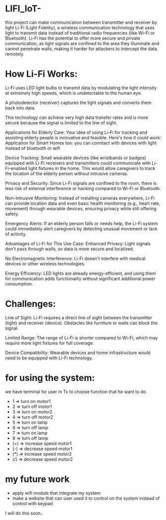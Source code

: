 # LIFI_IoT-
this project can make communication between transmitter and receiver by light 
Li-Fi (Light Fidelity), a wireless communication technology that uses light to transmit data instead of traditional radio frequencies (like Wi-Fi or Bluetooth). Li-Fi has the potential to offer more secure and private communication, as light signals are confined to the area they illuminate and cannot penetrate walls, making it harder for attackers to intercept the data remotely.

# How Li-Fi Works:
Li-Fi uses LED light bulbs to transmit data by modulating the light intensity at extremely high speeds, which is undetectable to the human eye.

A photodetector (receiver) captures the light signals and converts them back into data.

This technology can achieve very high data transfer rates and is more secure because the signal is limited to the line of sight.

Applications for Elderly Care:
Your idea of using Li-Fi for tracking and assisting elderly people is innovative and feasible. Here's how it could work:
Application for Smart Homes too:
you can conntact with devices with light instead of bluetooth or wifi

Device Tracking: Small wearable devices (like wristbands or badges) equipped with Li-Fi receivers and transmitters could communicate with Li-Fi-enabled light fixtures in the home. This would allow caregivers to track the location of the elderly person without intrusive cameras.

Privacy and Security: Since Li-Fi signals are confined to the room, there is less risk of external interference or hacking compared to Wi-Fi or Bluetooth.

Non-Intrusive Monitoring: Instead of installing cameras everywhere, Li-Fi can provide location data and even basic health monitoring (e.g., heart rate, movement) through wearable devices, ensuring privacy while still offering safety.

Emergency Alerts: If an elderly person falls or needs help, the Li-Fi system could immediately alert caregivers by detecting unusual movement or lack of activity.

Advantages of Li-Fi for This Use Case:
Enhanced Privacy: Light signals don't pass through walls, so data is more secure and localized.

No Electromagnetic Interference: Li-Fi doesn't interfere with medical devices or other wireless technologies.

Energy Efficiency: LED lights are already energy-efficient, and using them for communication adds functionality without significant additional power consumption.

# Challenges:
Line of Sight: Li-Fi requires a direct line of sight between the transmitter (light) and receiver (device). Obstacles like furniture or walls can block the signal.

Limited Range: The range of Li-Fi is shorter compared to Wi-Fi, which may require more light fixtures for full coverage.

Device Compatibility: Wearable devices and home infrastructure would need to be equipped with Li-Fi technology.

# for using the system:
we have terminal for user in Tx to choose function that he want to do.
- 1 => turn on motor1
- 2 => turn off motor1
- 3 => turn on motor2
- 4 => turn off motor2
- 5 => turn on lamp
- 6 => turn off lamp
- 7 => turn on lamp
- 8 => turn off lamp
- (+) => increase speed motor1
- (-) => decrease speed motor1
- (*) => increase speed motor2
- (/) => decrease speed motor2

# my future work 
- apply wifi module that integrate my system
- make a website that can user used it to control on the system instead of control with keypad

I will do this soon..
